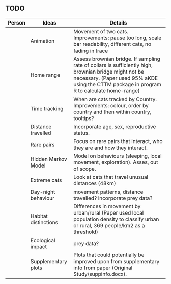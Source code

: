 ## TODO

| Person | Ideas                | Details                                                                                                                                                                                             |
| ------ | -------------------- | --------------------------------------------------------------------------------------------------------------------------------------------------------------------------------------------------- |
|        | Animation            | Movement of two cats. Improvements: pause too long, scale bar readability, different cats, no fading in trace                                                                                       |
|        | Home range           | Assess brownian bridge. If sampling rate of collars is sufficiently high, brownian bridge might not be necessary. (Paper used 95% aKDE using the CTTM package in program R to calculate home-range) |
|        | Time tracking        | When are cats tracked by Country. Improvements: colour, order by country and then within country, tooltips?                                                                                         |
|        | Distance travelled   | Incorporate age, sex, reproductive status.                                                                                                                                                          |
|        | Rare pairs           | Focus on rare pairs that interact, who they are and how they interact.                                                                                                                              |
|        | Hidden Markov Model  | Model on behaviours (sleeping, local movement, exploration). Asses, out of scope.                                                                                                                   |
|        | Extreme cats         | Look at cats that travel unusual distances (48km)                                                                                                                                                   |
|        | Day-night behaviour  | movement patterns, distance travelled? incorporate prey data?                                                                                                                                       |
|        | Habitat distinctions | Differences in movement by urban/rural (Paper used local population density to classify urban or rural, 369 people/km2 as a threshold)                                                              |
|        | Ecological impact    | prey data?                                                                                                                                                                                          |
|        | Supplementary plots  | Plots that could potentially be improved upon from supplementary info from paper (Original Study\suppinfo.docx).                                                                                    |